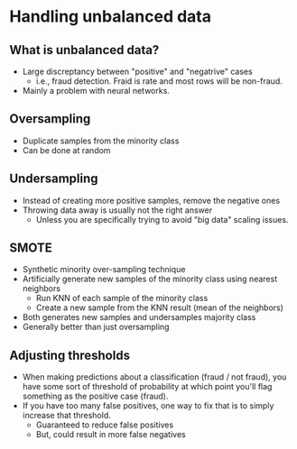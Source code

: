 # Handling unbalanced data

## What is unbalanced data?

- Large discreptancy between "positive" and "negatrive" cases
    - i.e., fraud detection. Fraid is rate and most rows will be non-fraud.
- Mainly a problem with neural networks.


## Oversampling

- Duplicate samples from the minority class
- Can be done at random

## Undersampling

- Instead of creating more positive samples, remove the negative ones
- Throwing data away is usually not the right answer
    - Unless you are specifically trying to avoid "big data" scaling issues.

## SMOTE

- Synthetic minority over-sampling technique
- Artificially generate new samples of the minority class using nearest neighbors
    - Run KNN of each sample of the minority class
    - Create a new sample from the KNN result (mean of the neighbors)
- Both generates new samples and undersamples majority class
- Generally better than just oversampling


## Adjusting thresholds

- When making predictions about a classification (fraud / not fraud), you have some sort of threshold of probability at which point you'll flag something as the positive case (fraud).
- If you have too many false positives, one way to fix that is to simply increase that threshold.
    - Guaranteed to reduce false positives
    - But, could result in more false negatives
